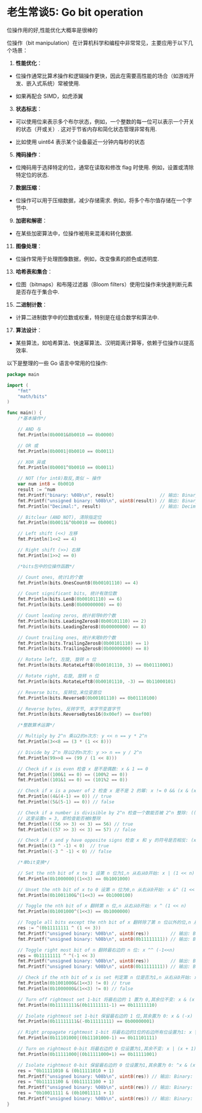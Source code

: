# 老生常谈5: Go bit operation

位操作用的好,性能优化大概率是很棒的

位操作（bit manipulation）在计算机科学和编程中非常常见，主要应用于以下几个场景：

1. **性能优化**：
    
* 位操作通常比算术操作和逻辑操作更快，因此在需要高性能的场合（如游戏开发、嵌入式系统）常被使用. 
    
* 如果再配合 SIMD，如虎添翼
    
3. **状态标志**：
    
* 可以使用位来表示多个布尔状态，例如，一个整数的每一位可以表示一个开关的状态（开或关）. 这对于节省内存和简化状态管理非常有用. 
    
* 比如使用 uint64 表示某个设备最近一分钟内每秒的状态
    
5. **掩码操作**：
    
* 位掩码用于选择特定的位，通常在读取和修改 flag 时使用. 例如，设置或清除特定位的状态. 
    
7. **数据压缩**：
    
* 位操作可以用于压缩数据，减少存储需求. 例如，将多个布尔值存储在一个字节中. 
    
9. **加密和解密**：
    
* 在某些加密算法中，位操作被用来混淆和转化数据. 
    
11. **图像处理**：
    
* 位操作常用于处理图像数据，例如，改变像素的颜色或透明度. 
    
13. **哈希表和集合**：
    
* 位图（bitmaps）和布隆过滤器（Bloom filters）使用位操作来快速判断元素是否存在于集合中. 
    
15. **二进制计数**：
    
* 计算二进制数字中的位数或权重，特别是在组合数学和算法中. 
    
17. **算法设计**：
    
* 某些算法，如哈希算法、快速幂算法、汉明距离计算等，依赖于位操作以提高效率. 
    
以下是整理的一些 Go 语言中常用的位操作:

```go
package main

import (
	"fmt"
	"math/bits"
)

func main() {
	/*基本操作*/

	// AND 与
	fmt.Println(0b0001&0b0010 == 0b0000)

	// OR 或
	fmt.Println(0b0001|0b0010 == 0b0011)

	// XOR 异或
	fmt.Println(0b0001^0b0010 == 0b0011)

	// NOT (for int8)取反,类似 ~ 操作
	var num int8 = 0b0010
	result := ^num
	fmt.Printf("binary: %08b\n", result)                 // 输出: Binary: -0000011
	fmt.Printf("unsigned binary: %08b\n", uint8(result)) // 输出: Binary: 11111101
	fmt.Println("Decimal:", result)                      // 输出: Decimal: -3

	// Bitclear (AND NOT), 清除指定位
	fmt.Println(0b0011&^0b0010 == 0b0001)

	// Left shift (<<) 左移
	fmt.Println(1<<2 == 4)

	// Right shift (>>) 右移
	fmt.Println(1>>2 == 0)

	/*bits包中的位操作函数*/

	// Count ones, 统计1的个数
	fmt.Println(bits.OnesCount8(0b00101110) == 4)

	// Count significant bits, 统计有效位数
	fmt.Println(bits.Len8(0b00101110) == 6)
	fmt.Println(bits.Len8(0b00000000) == 0)

	// Count leading zeros, 统计前导0的个数
	fmt.Println(bits.LeadingZeros8(0b00101110) == 2)
	fmt.Println(bits.LeadingZeros8(0b00000000) == 8)

	// Count trailing ones, 统计末尾0的个数
	fmt.Println(bits.TrailingZeros8(0b00101110) == 1)
	fmt.Println(bits.TrailingZeros8(0b00000000) == 8)

	// Rotate left, 左旋, 旋转 n 位
	fmt.Println(bits.RotateLeft8(0b00101110, 3) == 0b01110001)

	// Rotate right, 右旋, 旋转 n 位
	fmt.Println(bits.RotateLeft8(0b00101110, -3) == 0b11000101)

	// Reverse bits, 反转位,末位变首位
	fmt.Println(bits.Reverse8(0b00101110) == 0b01110100)

	// Reverse bytes, 反转字节, 末字节变首字节
	fmt.Println(bits.ReverseBytes16(0x00ef) == 0xef00)

	/*整数算术运算*/

	// Multiply by 2^n 乘以2的n次方: y << n == y * 2^n
	fmt.Println(3<<8 == (3 * (1 << 8)))

	// Divide by 2^n 除以2的n次方: y >> n == y / 2^n
	fmt.Println(99>>8 == (99 / (1 << 8)))

	// Check if x is even 检查 x 是不是偶数: x & 1 == 0
	fmt.Println((100&1 == 0) == (100%2 == 0))
	fmt.Println((101&1 == 0) == (101%2 == 0))

	// Check if x is a power of 2 检查 x 是不是 2 的幂: x != 0 && (x & (x - 1)) == 0
	fmt.Println((4&(4-1) == 0)) // true
	fmt.Println((5&(5-1) == 0)) // false

	// Check if a number is divisible by 2^n 检查一个数能否被 2^n 整除: ((a >> n) << n) == a
	// 这里设置n = 3, 即检查能否被8整除
	fmt.Println(((56 >> 3) << 3) == 56) // true
	fmt.Println(((57 >> 3) << 3) == 57) // false

	// Check if x and y have opposite signs 检查 x 和 y 的符号是否相反: (x ^ y) < 0
	fmt.Println((3 ^ -1) < 0)  // true
	fmt.Println((-3 ^ -1) < 0) // false

	/*单bit变换*/

	// Set the nth bit of x to 1 设第 n 位为1,n 从右从0开始: x | (1 << n)
	fmt.Println(0b1000000|(1<<3) == 0b1001000)

	// Unset the nth bit of x to 0 设第 n 位为0,n 从右从0开始: x &^ (1 << n)
	fmt.Println(0b1001100&^(1<<3) == 0b1000100)

	// Toggle the nth bit of x 翻转第 n 位,n 从右从0开始: x ^ (1 << n)
	fmt.Println(0b1001000^(1<<3) == 0b1000000)

	// Toggle all bits except the nth bit of x 翻转除了第 n 位以外的位,n 从右从0开始: ^(x ^ (1 << n))
	res := ^(0b11111111 ^ (1 << 3))
	fmt.Printf("unsigned binary: %08b\n", uint8(res))        // 输出: Binary: 00001000
	fmt.Printf("unsigned binary: %08b\n", uint8(0b11111111)) // 输出: Binary: 11111111

	// Toggle right most bit of n 翻转最右边的 n 位: x ^^ (-1<<n)
	res = 0b11111111 ^ ^(-1 << 3)
	fmt.Printf("unsigned binary: %08b\n", uint8(res))        // 输出: Binary: 11111000
	fmt.Printf("unsigned binary: %08b\n", uint8(0b11111111)) // 输出: Binary: 11111111

	// Check if the nth bit of x is set 判定第 n 位是否为1,n 从右从0开始: x & (1 << n)!= 0
	fmt.Println(0b1001000&(1<<3) != 0) // true
	fmt.Println(0b1000000&(1<<3) != 0) // false

	// Turn off rightmost set 1-bit 将最右边的 1 置为 0,其余位不变: x & (x - 1)
	fmt.Println(0b11111111&(0b11111111-1) == 0b11111110)

	// Isolate rightmost set 1-bit 保留最右边的 1 位,其余置为 0: x & (-x)
	fmt.Println(0b11111111&(-0b11111111) == 0b00000001)

	// Right propagate rightmost 1-bit 将最右边的1位的右边所有位设置为1: x | (x - 1)
	fmt.Println(0b11101000|(0b11101000-1) == 0b11101111)

	// Turn on rightmost 0-bit 将最右边的 0 位设置为1,其余不变: x | (x + 1)
	fmt.Println(0b11111000|(0b11111000+1) == 0b11111001)

	// Isolate rightmost 0-bit 保留最右边的 0 位设置为1,其余置为 0: ^x & (x + 1)
	res = ^0b11111010 & (0b11111010 + 1)
	fmt.Printf("unsigned binary: %08b\n", uint8(res)) // 输出: Binary: 00000001
	res = ^0b11111100 & (0b11111100 + 1)
	fmt.Printf("unsigned binary: %08b\n", uint8(res)) // 输出: Binary: 00000001
	res = ^0b10011111 & (0b10011111 + 1)
	fmt.Printf("unsigned binary: %08b\n", uint8(res)) // 输出: Binary: 00100000
}
```